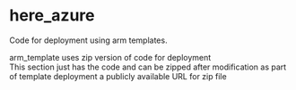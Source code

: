 # here_azure
Code for deployment using arm templates.

arm_template uses zip version of code for deployment  
This section just has the code and can be zipped after modification 
as part of template deployment a publicly available URL for zip file  



